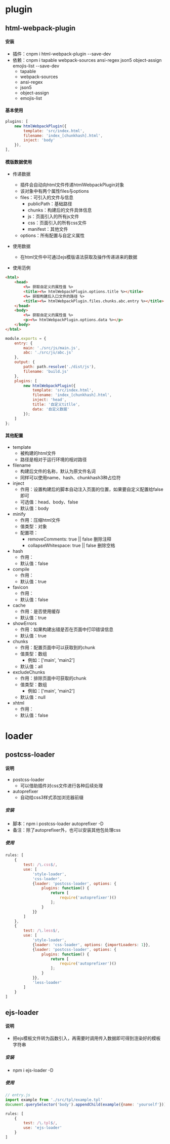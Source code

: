 # plugin

## html-webpack-plugin

#### 安装
- 插件：cnpm i html-webpack-plugin --save-dev
- 依赖：cnpm i tapable webpack-sources ansi-regex json5 object-assign emojis-list --save-dev
    + tapable 
    + webpack-sources 
    + ansi-regex 
    + json5 
    + object-assign
    + emojis-list

#### 基本使用
```javascript
plugins: [
	new htmlWebpackPlugin({
		template: 'src/index.html',
		filename: 'index_[chunkhash].html',
		inject: 'body'
	}),
],
```

#### 模版数据使用
- 传递数据
    + 插件会自动向html文件传递htmlWebpackPlugin对象
    + 该对象中有两个属性files与options
    + files：可引入的文件与信息
        * publicPath：基础路径
        * chunks：构建后的文件具体信息
        *  js：页面引入的所有js文件
        * css：页面引入的所有css文件
        * manifest：其他文件
    + options：所有配置与自定义属性

- 使用数据
    + 在html文件中可通过ejs模版语法获取及操作传递进来的数据

- 使用范例
```html
<html>
	<head>
		<%= 获取自定义的属性值 %>
		<title><%= htmlWebpackPlugin.options.title %></title>
		<%= 获取构建后入口文件的路径 %>
		<title><%= htmlWebpackPlugin.files.chunks.abc.entry %></title>
	</head>
	<body>
		<%= 获取自定义的属性值 %>
		<p><%= htmlWebpackPlugin.options.data %></p>
	</body>
</html>
```
```javascript
module.exports = {
	entry: {
		main: './src/js/main.js',
		abc: './src/js/abc.js'
	},
	output: {
		path: path.resolve('./dist/js'),
		filename: 'build.js'
	},
	plugins: [
		new htmlWebpackPlugin({
			template: 'src/index.html',
			filename: 'index_[chunkhash].html',
			inject: 'head',
			title: '自定义titlle',
			data: '自定义数据'
		});
	]
};
```

#### 其他配置
- template
    + 被构建的html文件
    + 路径是相对于运行环境的相对路径
- filename
    + 构建后文件的名称，默认为原文件名词
    + 同样可以使用name、hash、chunkhash3种占位符
- inject
    + 作用：设置构建后的脚本自动注入页面的位置，如果要自定义配置给false即可
    + 可选值：head、body、false
    + 默认值：body
- minify
    + 作用：压缩html文件
    + 值类型：对象
    + 配置项：
        * removeComments: true || false 删除注释
        * collapseWhitespace: true || false 删除空格
- hash
    + 作用：
    + 默认值：false
- compile
    + 作用：
    + 默认值：true
- favicon
    + 作用：
    + 默认值：false
- cache
    + 作用：是否使用缓存
    + 默认值：true
- showErrors
    + 作用：如果构建出错是否在页面中打印错误信息
    + 默认值：true
- chunks
    + 作用：配置页面中可以获取到的chunk
    + 值类型：数组
        * 例如：['main', 'main2']
    + 默认值：all
- excludeChunks
    + 作用：排除页面中可获取的chunk
    + 值类型：数组
        * 例如：['main', 'main2']
    + 默认值：null
- xhtml
    + 作用：
    + 默认值：false

# loader

## postcss-loader

#### 说明
- postcss-loader
    + 可以借助插件对css文件进行各种后续处理
- autoprefixer
    + 自动给css3样式添加浏览器前缀

##### 安装
- 脚本：npm i postcss-loader autoprefixer -D
- 备注：除了autoprefixer外，也可以安装其他包处理css

##### 使用
```javascript
rules: [
	{
		test: /\.css$/,
		use: [
			'style-loader',
			'css-loader',
			{loader: 'postcss-loader', options: {
				plugins: function() {
					return [
						require('autoprefixer')()
					];
				}
			}}
		]
	},
	{
		test: /\.less$/,
		use: [
			'style-loader',
			{loader: 'css-loader', options: {importLoaders: 1}},
			{loader: 'postcss-loader', options: {
				plugins: function() {
					return [
						require('autoprefixer')()
					];
				}
			}},
			'less-loader'
		]
	}
]
```

## ejs-loader

#### 说明
- 把ejs模板文件转为函数引入，再需要时调用传入数据即可得到渲染好的模板字符串

##### 安装
- npm i ejs-loader -D

##### 使用
```javascript
// entry.js
import example from './src/tpl/example.tpl'
document.querySelector('body').appendChild(example({name: 'yourself'}));
```
```javascript
rules: [
	{
		test: /\.tpl$/,
		use: 'ejs-loader'
	}
]
```
